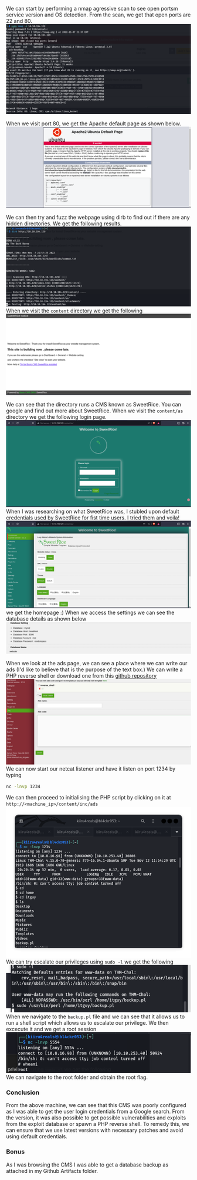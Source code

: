 We can start by performing a nmap agressive scan to see open portsm service version and OS detection.
From the scan, we get that open ports are 22 and 80.
![image](https://github.com/kiiru4reals/writeups/blob/main/LazyAdmin/screenshots/nmap_scan.png?raw=true)


When we visit port 80, we get the Apache default page as shown below.
![image](https://github.com/kiiru4reals/writeups/blob/main/LazyAdmin/screenshots/default_page_port_80.png?raw=true)

We can then try and fuzz the webpage using dirb to find out if there are any hidden directories. We get the following results.
![image](https://github.com/kiiru4reals/writeups/blob/main/LazyAdmin/screenshots/directory_fuzzing.png?raw=true)
When we visit the `content` directory we get the following
![image](https://github.com/kiiru4reals/writeups/blob/main/LazyAdmin/screenshots/content_root_page.png?raw=true)

We can see that the directory runs a CMS known as SweetRice. You can google and find out more about SweetRice. 
When we visit the `content/as` directory we get the following login page.
![image](https://github.com/kiiru4reals/writeups/blob/main/LazyAdmin/screenshots/login_page.png?raw=true)
When I was researching on what SweetRice was, I stubled upon default credentials used by SweetRice for fist time users. I tried them and voila!
![image](https://github.com/kiiru4reals/writeups/blob/main/LazyAdmin/screenshots/home_page.png?raw=true)
we get the homepage :)
When we access the settings we can see the database details as shown below
![image](https://github.com/kiiru4reals/writeups/blob/main/LazyAdmin/screenshots/db_creds.png?raw=true)

When we look at the ads page, we can see a place where we can write our ads (I'd like to believe that is the purpose of the text box.) We can write a PHP reverse shell or download one from this [github repository](https://github.com/pentestmonkey/php-reverse-shell/blob/master/php-reverse-shell.php)
![image](https://github.com/kiiru4reals/writeups/blob/main/LazyAdmin/screenshots/ads_page.png?raw=true)
We can now start our netcat listener and have it listen on port 1234 by typing 
```sh
nc -lnvp 1234
```
We can then proceed to initialising the PHP script by clicking on it at `http://<machine_ip>/content/inc/ads` 
![image](https://github.com/kiiru4reals/writeups/blob/main/LazyAdmin/screenshots/nc_intial_access.png?raw=true)
We can try escalate our privileges using `sudo -l` we get the following
![image](https://github.com/kiiru4reals/writeups/blob/main/LazyAdmin/screenshots/priv_escalation.png?raw=true)
When we navigate to the `backup.pl` file and we can see that it allows us to run a shell script which allows us to escalate our privilege. We then excecute it and we get a root session
![image](https://github.com/kiiru4reals/writeups/blob/main/LazyAdmin/screenshots/root_access.png?raw=true)
We can navigate to the root folder and obtain the root flag.

### Conclusion
From the above machine, we can see that this CMS was poorly configured as I was able to get the user login credentials from a Google search. 
From the version, it was also possible to get possible vulnerabilities and exploits from the exploit database or spawn a PHP reverse shell. 
To remedy this, we can ensure that we use latest versions with necessary patches and avoid using default credentials.

### Bonus
As I was browsing the CMS I was able to get a database backup as attached in my Github Artifacts folder.